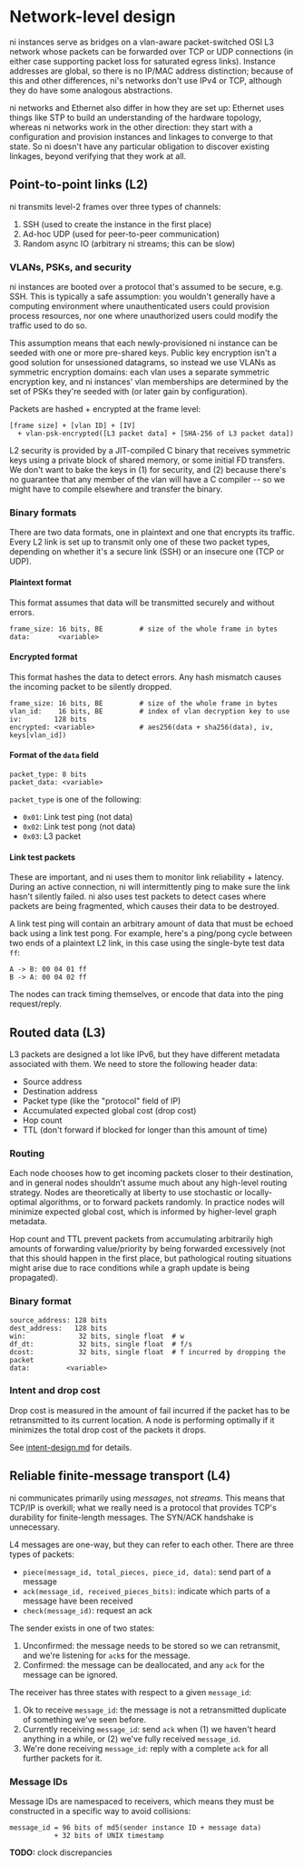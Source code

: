# Network-level design
ni instances serve as bridges on a vlan-aware packet-switched OSI L3 network
whose packets can be forwarded over TCP or UDP connections (in either case
supporting packet loss for saturated egress links). Instance addresses are
global, so there is no IP/MAC address distinction; because of this and other
differences, ni's networks don't use IPv4 or TCP, although they do have some
analogous abstractions.

ni networks and Ethernet also differ in how they are set up: Ethernet uses
things like STP to build an understanding of the hardware topology, whereas ni
networks work in the other direction: they start with a configuration and
provision instances and linkages to converge to that state. So ni doesn't have
any particular obligation to discover existing linkages, beyond verifying that
they work at all.

## Point-to-point links (L2)
ni transmits level-2 frames over three types of channels:

1. SSH (used to create the instance in the first place)
2. Ad-hoc UDP (used for peer-to-peer communication)
3. Random async IO (arbitrary ni streams; this can be slow)

### VLANs, PSKs, and security
ni instances are booted over a protocol that's assumed to be secure, e.g. SSH.
This is typically a safe assumption: you wouldn't generally have a computing
environment where unauthenticated users could provision process resources, nor
one where unauthorized users could modify the traffic used to do so.

This assumption means that each newly-provisioned ni instance can be seeded
with one or more pre-shared keys. Public key encryption isn't a good solution
for unsessioned datagrams, so instead we use VLANs as symmetric encryption
domains: each vlan uses a separate symmetric encryption key, and ni instances'
vlan memberships are determined by the set of PSKs they're seeded with (or
later gain by configuration).

Packets are hashed + encrypted at the frame level:

```
[frame size] + [vlan ID] + [IV]
  + vlan-psk-encrypted([L3 packet data] + [SHA-256 of L3 packet data])
```

L2 security is provided by a JIT-compiled C binary that receives symmetric keys
using a private block of shared memory, or some initial FD transfers. We don't
want to bake the keys in (1) for security, and (2) because there's no guarantee
that any member of the vlan will have a C compiler -- so we might have to
compile elsewhere and transfer the binary.

### Binary formats
There are two data formats, one in plaintext and one that encrypts its traffic.
Every L2 link is set up to transmit only one of these two packet types,
depending on whether it's a secure link (SSH) or an insecure one (TCP or UDP).

#### Plaintext format
This format assumes that data will be transmitted securely and without errors.

```
frame_size: 16 bits, BE         # size of the whole frame in bytes
data:       <variable>
```

#### Encrypted format
This format hashes the data to detect errors. Any hash mismatch causes the
incoming packet to be silently dropped.

```
frame_size: 16 bits, BE         # size of the whole frame in bytes
vlan_id:    16 bits, BE         # index of vlan decryption key to use
iv:        128 bits
encrypted: <variable>           # aes256(data + sha256(data), iv, keys[vlan_id])
```

#### Format of the `data` field
```
packet_type: 8 bits
packet_data: <variable>
```

`packet_type` is one of the following:

- `0x01`: Link test ping (not data)
- `0x02`: Link test pong (not data)
- `0x03`: L3 packet

#### Link test packets
These are important, and ni uses them to monitor link reliability + latency.
During an active connection, ni will intermittently ping to make sure the link
hasn't silently failed. ni also uses test packets to detect cases where packets
are being fragmented, which causes their data to be destroyed.

A link test ping will contain an arbitrary amount of data that must be echoed
back using a link test pong. For example, here's a ping/pong cycle between two
ends of a plaintext L2 link, in this case using the single-byte test data `ff`:

```
A -> B: 00 04 01 ff
B -> A: 00 04 02 ff
```

The nodes can track timing themselves, or encode that data into the ping
request/reply.

## Routed data (L3)
L3 packets are designed a lot like IPv6, but they have different metadata
associated with them. We need to store the following header data:

- Source address
- Destination address
- Packet type (like the "protocol" field of IP)
- Accumulated expected global cost (drop cost)
- Hop count
- TTL (don't forward if blocked for longer than this amount of time)

### Routing
Each node chooses how to get incoming packets closer to their destination, and
in general nodes shouldn't assume much about any high-level routing strategy.
Nodes are theoretically at liberty to use stochastic or locally-optimal
algorithms, or to forward packets randomly. In practice nodes will minimize
expected global cost, which is informed by higher-level graph metadata.

Hop count and TTL prevent packets from accumulating arbitrarily high amounts of
forwarding value/priority by being forwarded excessively (not that this should
happen in the first place, but pathological routing situations might arise due
to race conditions while a graph update is being propagated).

### Binary format
```
source_address: 128 bits
dest_address:   128 bits
win:             32 bits, single float  # w
df_dt:           32 bits, single float  # f/s
dcost:           32 bits, single float  # f incurred by dropping the packet
data:         <variable>
```

### Intent and drop cost
Drop cost is measured in the amount of fail incurred if the packet has to be
retransmitted to its current location. A node is performing optimally if it
minimizes the total drop cost of the packets it drops.

See [intent-design.md](intent-design.md) for details.

## Reliable finite-message transport (L4)
ni communicates primarily using _messages_, not _streams_. This means that
TCP/IP is overkill; what we really need is a protocol that provides TCP's
durability for finite-length messages. The SYN/ACK handshake is unnecessary.

L4 messages are one-way, but they can refer to each other. There are three
types of packets:

- `piece(message_id, total_pieces, piece_id, data)`: send part of a message
- `ack(message_id, received_pieces_bits)`: indicate which parts of a message
  have been received
- `check(message_id)`: request an ack

The sender exists in one of two states:

1. Unconfirmed: the message needs to be stored so we can retransmit, and we're
   listening for `ack`s for the message.
2. Confirmed: the message can be deallocated, and any `ack` for the message can
   be ignored.

The receiver has three states with respect to a given `message_id`:

1. Ok to receive `message_id`: the message is not a retransmitted duplicate of
   something we've seen before.
2. Currently receiving `message_id`: send `ack` when (1) we haven't heard
   anything in a while, or (2) we've fully received `message_id`.
3. We're done receiving `message_id`: reply with a complete `ack` for all
   further packets for it.

### Message IDs
Message IDs are namespaced to receivers, which means they must be constructed
in a specific way to avoid collisions:

```
message_id = 96 bits of md5(sender instance ID + message data)
           + 32 bits of UNIX timestamp
```

**TODO:** clock discrepancies
